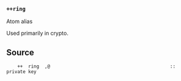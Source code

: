 ### `++ring`

Atom alias

Used primarily in crypto.

Source
------

        ++  ring  ,@                                            ::  private key


